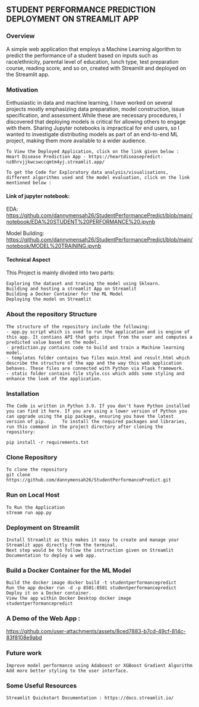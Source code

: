 
## STUDENT PERFORMANCE PREDICTION DEPLOYMENT ON STREAMLIT APP

### Overview

A simple web application that employs a Machine Learning algorithm to predict the performance of a student based on inputs such as race/ethnicity, parental level of education, lunch type, test preparation course, reading score, and so on, created with Streamlit and deployed on the Streamlit app.

### Motivation

Enthusiastic in data and machine learning, I have worked on several projects mostly emphasizing data preparation, model construction, issue specification, and assessment.While these are necessary procedures, I discovered that deploying models is critical for allowing others to engage with them. Sharing Jupyter notebooks is impractical for end users, so I wanted to investigate distributing models as part of an end-to-end ML project, making them more available to a wider audience.

    To View the Deployed Application, click on the link given below : Heart Disease Prediction App - https://heartdiseasepredict-nz8hrvjjkwcswccqmtm4yj.streamlit.app/

    To get the Code for Exploratory data analysis/visualisations, different algorithms used and the model evaluation, click on the link mentioned below : 
#### Link of jupyter notebook:
EDA:
https://github.com/dannymensah26/StudentPerformancePredict/blob/main/notebook/EDA%20STUDENT%20PERFORMANCE%20.ipynb


Model Building:
https://github.com/dannymensah26/StudentPerformancePredict/blob/main/notebook/MODEL%20TRAINING.ipynb


#### Technical Aspect

This Project is mainly divided into two parts:

    Exploring the dataset and traning the model using Sklearn.
    Building and hosting a streamlit App on Streamlit
    Building a Docker Container for the ML Model
    Deploying the model on Streamlit

### About the repository Structure

    The structure of the repository include the following:
    - app.py script which is used to run the application and is engine of this app. It contians API that gets input from the user and computes a predicted value based on the model.
    - prediction.py contains code to build and train a Machine learning model.
    - templates folder contains two files main.html and result.html which describe the structure of the app and the way this web application behaves. These files are connected with Python via Flask framework.
    - static folder contains file style.css which adds some styling and enhance the look of the application.

### Installation

    The Code is written in Python 3.9. If you don't have Python installed you can find it here. If you are using a lower version of Python you can upgrade using the pip package, ensuring you have the latest version of pip.      To install the required packages and libraries, run this command in the project directory after cloning the repository:

    pip install -r requirements.txt 


### Clone Repository  
    To clone the repository
    git clone https://github.com/dannymensah26/StudentPerformancePredict.git


### Run on Local Host
    To Run the Application
    stream run app.py


### Deployment on Streamlit
    Install Streamlit as this makes it easy to create and manage your Streamlit apps directly from the terminal.
    Next step would be to follow the instruction given on Streamlit Documentation to deploy a web app.


### Build a Docker Container for the ML Model
    Build the docker image docker build -t studentperformancepredict
    Run the app docker run -d -p 8501:8501 studentperformancepredict
    Deploy it on a Docker container.
    View the app within Docker Desktop docker image studentperformancepredict

### A Demo of the Web App :
https://github.com/user-attachments/assets/8ced7883-b7cd-49cf-814c-83f8108e9abd


### Future work

    Improve model performance using Adaboost or XGBoost Gradient Algorithm
    Add more better styling to the user interface.

### Some Useful Resources

    Streamlit Quickstart Documentation : https://docs.streamlit.io/

    
 
 

 
